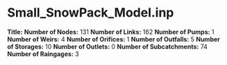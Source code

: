 # Small_SnowPack_Model.inp
**Title:** 
**Number of Nodes:** 131
**Number of Links:** 162
**Number of Pumps:** 1
**Number of Weirs:** 4
**Number of Orifices:** 1
**Number of Outfalls:** 5
**Number of Storages:** 10
**Number of Outlets:** 0
**Number of Subcatchments:** 74
**Number of Raingages:** 3
